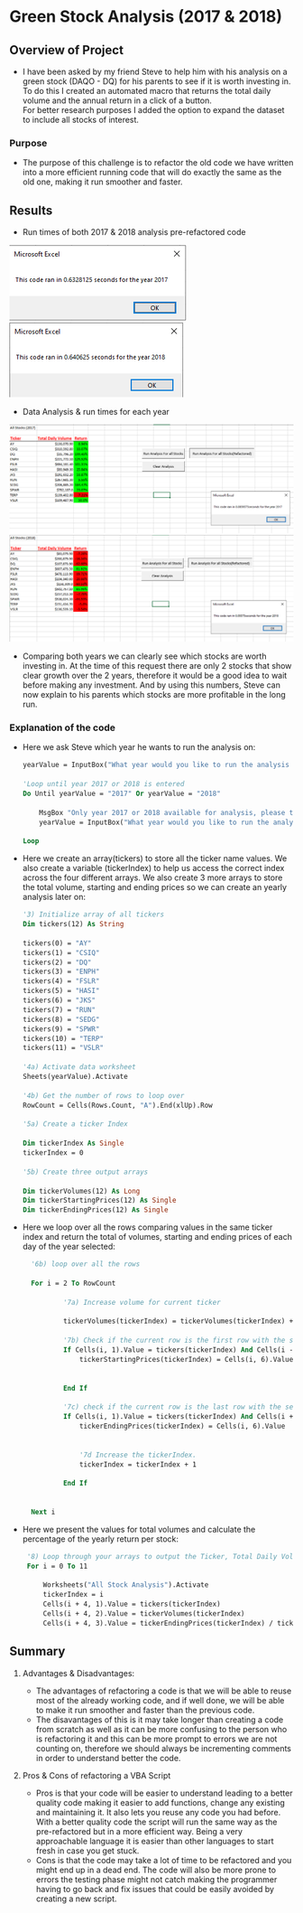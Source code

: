 # Green Stock Analysis (2017 & 2018)

## Overview of Project
- <p>I have been asked by my friend Steve to help him with his analysis on a green stock (DAQO - DQ) for his parents to see if it is worth investing in. To do this I created an automated macro that returns the total daily volume and the annual return in a click of a button. <br>For better research purposes I added the option to expand the dataset to include all stocks of interest.</br></p>

### Purpose
- <p>The purpose of this challenge is to refactor the old code we have written into a more efficient running code that will do exactly the same as the old one, making it run smoother and faster.</p>

## Results
- <p>Run times of both 2017 & 2018 analysis pre-refactored code</p>
![2017](./Resources/VBA_PreRefactored_2017.png)
![2018](./Resources/VBA_PreRefactored_2018.png)
- <p>Data Analysis & run times for each year</p>
![2017 Stock Analysis](./Resources/VBA_Challenge_2017.png)
![2018 Stock Analysis](./Resources/VBA_Challenge_2018.png)
- <p>Comparing both years we can clearly see which stocks are worth investing in. At the time of this request there are only 2 stocks that show clear growth over the 2 years, therefore it would be a good idea to wait before making any investment. And by using this numbers, Steve can now explain to his parents which stocks are more profitable in the long run.</p>

### Explanation of the code

- Here we ask Steve which year he wants to run the analysis on:
 
    ```vb
    yearValue = InputBox("What year would you like to run the analysis on?")
    
    'Loop until year 2017 or 2018 is entered
    Do Until yearValue = "2017" Or yearValue = "2018"
    
        MsgBox "Only year 2017 or 2018 available for analysis, please try again.", vbExclamation
        yearValue = InputBox("What year would you like to run the analysis on?")
        
    Loop
    ```
    
- Here we create an array(tickers) to store all the ticker name values. We also create a variable (tickerIndex) to help us access the correct index across the four different arrays. We also create 3 more arrays to store the total volume, starting and ending prices so we can create an yearly analysis later on:

    ```vb
    '3) Initialize array of all tickers
    Dim tickers(12) As String
    
    tickers(0) = "AY"
    tickers(1) = "CSIQ"
    tickers(2) = "DQ"
    tickers(3) = "ENPH"
    tickers(4) = "FSLR"
    tickers(5) = "HASI"
    tickers(6) = "JKS"
    tickers(7) = "RUN"
    tickers(8) = "SEDG"
    tickers(9) = "SPWR"
    tickers(10) = "TERP"
    tickers(11) = "VSLR"
    
    '4a) Activate data worksheet
    Sheets(yearValue).Activate
    
    '4b) Get the number of rows to loop over
    RowCount = Cells(Rows.Count, "A").End(xlUp).Row
    
    '5a) Create a ticker Index
    
    Dim tickerIndex As Single
    tickerIndex = 0

    '5b) Create three output arrays
    
    Dim tickerVolumes(12) As Long
    Dim tickerStartingPrices(12) As Single
    Dim tickerEndingPrices(12) As Single
    ```
    
- Here we loop over all the rows comparing values in the same ticker index and return the total of volumes, starting and ending prices of each day of the year selected:
  
  ```vb
    '6b) loop over all the rows
    
    For i = 2 To RowCount
    
            '7a) Increase volume for current ticker
       
            tickerVolumes(tickerIndex) = tickerVolumes(tickerIndex) + Cells(i, 8).Value
        
            '7b) Check if the current row is the first row with the selected tickerIndex.
            If Cells(i, 1).Value = tickers(tickerIndex) And Cells(i - 1, 1).Value <> tickers(tickerIndex) Then
                tickerStartingPrices(tickerIndex) = Cells(i, 6).Value
            
            
            End If
        
            '7c) check if the current row is the last row with the selected ticker
            If Cells(i, 1).Value = tickers(tickerIndex) And Cells(i + 1, 1).Value <> tickers(tickerIndex) Then
                tickerEndingPrices(tickerIndex) = Cells(i, 6).Value
            

                '7d Increase the tickerIndex.
                tickerIndex = tickerIndex + 1
            
            End If
        
        
    Next i
    ```
    
- Here we present the values for total volumes and calculate the percentage of the yearly return per stock:
   
   ```vb
    '8) Loop through your arrays to output the Ticker, Total Daily Volume, and Return.
    For i = 0 To 11
        
        Worksheets("All Stock Analysis").Activate
        tickerIndex = i
        Cells(i + 4, 1).Value = tickers(tickerIndex)
        Cells(i + 4, 2).Value = tickerVolumes(tickerIndex)
        Cells(i + 4, 3).Value = tickerEndingPrices(tickerIndex) / tickerStartingPrices(tickerIndex) - 1
    ```
    
## Summary

1. Advantages & Disadvantages:
    - The advantages of refactoring a code is that we will be able to reuse most of the already working code, and if well done, we will be able to make it run smoother and faster than the previous code.
    - The disavantages of this is it may take longer than creating a code from scratch as well as it can be more confusing to the person who is refactoring it and this can be more prompt to errors we are not counting on, therefore we should always be incrementing comments in order to understand better the code.

2. Pros & Cons of refactoring a VBA Script
    - Pros is that your code will be easier to understand leading to a better quality code making it easier to add functions, change any existing and maintaining it. It also lets you reuse any code you had before. With a better quality code the script will run the same way as the pre-refactored but in a more efficient way. Being a very approachable language it is easier than other languages to start fresh in case you get stuck.
    - Cons is that the code may take a lot of time to be refactored and you might end up in a dead end. The code will also be more prone to errors the testing phase might not catch making the programmer having to go back and fix issues that could be easily avoided by creating a new script.
